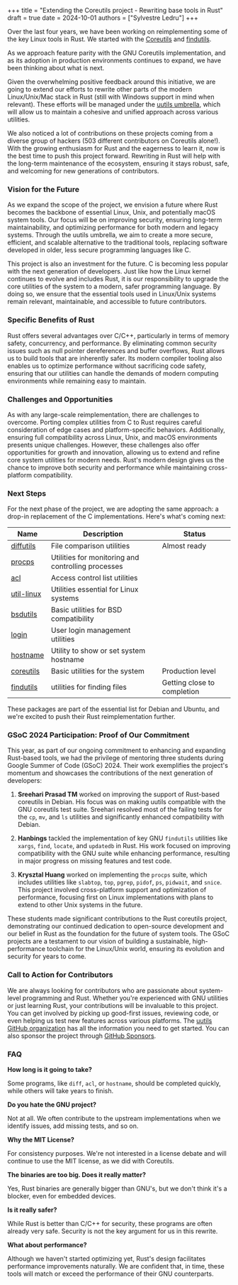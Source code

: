 +++
title = "Extending the Coreutils project - Rewriting base tools in Rust"
draft = true
date = 2024-10-01
authors = ["Sylvestre Ledru"]
+++

Over the last four years, we have been working on reimplementing some of the key Linux tools in Rust. We started with the [Coreutils](https://github.com/uutils/coreutils) and [findutils](https://github.com/uutils/findutils).

As we approach feature parity with the GNU Coreutils implementation, and as its adoption in production environments continues to expand, we have been thinking about what is next.

Given the overwhelming positive feedback around this initiative, we are going to extend our efforts to rewrite other parts of the modern Linux/Unix/Mac stack in Rust (still with Windows support in mind when relevant). These efforts will be managed under the [uutils umbrella](https://github.com/uutils/), which will allow us to maintain a cohesive and unified approach across various utilities.

We also noticed a lot of contributions on these projects coming from a diverse group of hackers (503 different contributors on Coreutils alone!). With the growing enthusiasm for Rust and the eagerness to learn it, now is the best time to push this project forward. Rewriting in Rust will help with the long-term maintenance of the ecosystem, ensuring it stays robust, safe, and welcoming for new generations of contributors.

### Vision for the Future

As we expand the scope of the project, we envision a future where Rust becomes the backbone of essential Linux, Unix, and potentially macOS system tools. Our focus will be on improving security, ensuring long-term maintainability, and optimizing performance for both modern and legacy systems. Through the uutils umbrella, we aim to create a more secure, efficient, and scalable alternative to the traditional tools, replacing software developed in older, less secure programming languages like C.

This project is also an investment for the future. C is becoming less popular with the next generation of developers. Just like how the Linux kernel continues to evolve and includes Rust, it is our responsibility to upgrade the core utilities of the system to a modern, safer programming language. By doing so, we ensure that the essential tools used in Linux/Unix systems remain relevant, maintainable, and accessible to future contributors.

### Specific Benefits of Rust

Rust offers several advantages over C/C++, particularly in terms of memory safety, concurrency, and performance. By eliminating common security issues such as null pointer dereferences and buffer overflows, Rust allows us to build tools that are inherently safer. Its modern compiler tooling also enables us to optimize performance without sacrificing code safety, ensuring that our utilities can handle the demands of modern computing environments while remaining easy to maintain.

### Challenges and Opportunities

As with any large-scale reimplementation, there are challenges to overcome. Porting complex utilities from C to Rust requires careful consideration of edge cases and platform-specific behaviors. Additionally, ensuring full compatibility across Linux, Unix, and macOS environments presents unique challenges. However, these challenges also offer opportunities for growth and innovation, allowing us to extend and refine core system utilities for modern needs. Rust's modern design gives us the chance to improve both security and performance while maintaining cross-platform compatibility.

### Next Steps

For the next phase of the project, we are adopting the same approach: a drop-in replacement of the C implementations. Here's what's coming next:

| Name                                               | Description                                        | Status                      |
|----------------------------------------------------|----------------------------------------------------|-----------------------------|
| [diffutils](https://github.com/uutils/diffutils)   | File comparison utilities                          | Almost ready                |
| [procps](https://github.com/uutils/procps)         | Utilities for monitoring and controlling processes |                             |
| [acl](https://github.com/uutils/acl)               | Access control list utilities                      |                             |
| [util-linux](https://github.com/uutils/util-linux) | Utilities essential for Linux systems              |                             |
| [bsdutils](https://github.com/uutils/bsdutils)     | Basic utilities for BSD compatibility              |                             |
| [login](https://github.com/uutils/login)           | User login management utilities                    |                             |
| [hostname](https://github.com/uutils/hostname)     | Utility to show or set system hostname             |                             |
| [coreutils](https://github.com/uutils/coreutils)   | Basic utilities for the system                     | Production level            |
| [findutils](https://github.com/uutils/findutils)   | utilities for finding files                        | Getting close to completion |

These packages are part of the essential list for Debian and Ubuntu, and we're excited to push their Rust reimplementation further.

### GSoC 2024 Participation: Proof of Our Commitment

This year, as part of our ongoing commitment to enhancing and expanding Rust-based tools, we had the privilege of mentoring three students during Google Summer of Code (GSoC) 2024. Their work exemplifies the project's momentum and showcases the contributions of the next generation of developers:

1. **Sreehari Prasad TM** worked on improving the support of Rust-based coreutils in Debian. His focus was on making uutils compatible with the GNU coreutils test suite. Sreehari resolved most of the failing tests for the `cp`, `mv`, and `ls` utilities and significantly enhanced compatibility with Debian.

2. **Hanbings** tackled the implementation of key GNU `findutils` utilities like `xargs`, `find`, `locate`, and `updatedb` in Rust. His work focused on improving compatibility with the GNU suite while enhancing performance, resulting in major progress on missing features and test code.

3. **Krysztal Huang** worked on implementing the `procps` suite, which includes utilities like `slabtop`, `top`, `pgrep`, `pidof`, `ps`, `pidwait`, and `snice`. This project involved cross-platform support and optimization of performance, focusing first on Linux implementations with plans to extend to other Unix systems in the future.

These students made significant contributions to the Rust coreutils project, demonstrating our continued dedication to open-source development and our belief in Rust as the foundation for the future of system tools. The GSoC projects are a testament to our vision of building a sustainable, high-performance toolchain for the Linux/Unix world, ensuring its evolution and security for years to come.

### Call to Action for Contributors

We are always looking for contributors who are passionate about system-level programming and Rust. Whether you're experienced with GNU utilities or just learning Rust, your contributions will be invaluable to this project. You can get involved by picking up good-first issues, reviewing code, or even helping us test new features across various platforms. The [uutils GitHub organization](https://github.com/uutils) has all the information you need to get started. You can also sponsor the project through [GitHub Sponsors](https://github.com/sponsors/uutils).

### FAQ

**How long is it going to take?**

Some programs, like `diff`, `acl`, or `hostname`, should be completed quickly, while others will take years to finish.

**Do you hate the GNU project?**

Not at all. We often contribute to the upstream implementations when we identify issues, add missing tests, and so on.

**Why the MIT License?**

For consistency purposes. We're not interested in a license debate and will continue to use the MIT license, as we did with Coreutils.

**The binaries are too big. Does it really matter?**

Yes, Rust binaries are generally bigger than GNU's, but we don't think it's a blocker, even for embedded devices.

**Is it really safer?**

While Rust is better than C/C++ for security, these programs are often already very safe. Security is not the key argument for us in this rewrite.

**What about performance?**

Although we haven't started optimizing yet, Rust's design facilitates performance improvements naturally. We are confident that, in time, these tools will match or exceed the performance of their GNU counterparts.
